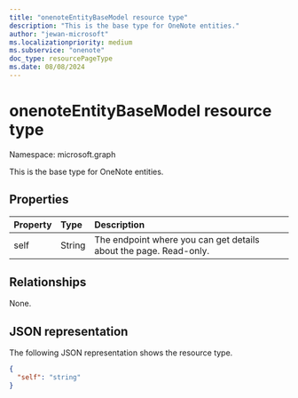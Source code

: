 ```yaml
---
title: "onenoteEntityBaseModel resource type"
description: "This is the base type for OneNote entities."
author: "jewan-microsoft"
ms.localizationpriority: medium
ms.subservice: "onenote"
doc_type: resourcePageType
ms.date: 08/08/2024
---
```


# onenoteEntityBaseModel resource type

Namespace: microsoft.graph

This is the base type for OneNote entities.

## Properties

| Property	   | Type	|Description|
|:---------------|:--------|:----------|
|self|String|The endpoint where you can get details about the page. Read-only.|

## Relationships

None.

## JSON representation

The following JSON representation shows the resource type.

<!-- {
  "blockType": "resource",
  "abstract": true,
  "baseType": "microsoft.graph.entity",
  "optionalProperties": [
    "self"
  ],
  "@odata.type": "microsoft.graph.onenoteEntityBaseModel"
}-->

```json
{
  "self": "string"
}

```
<!-- uuid: bfb567de-2a2a-4b81-bf47-a55626a0c166
2015-10-25 14:57:30 UTC -->
<!-- {
  "type": "#page.annotation",
  "description": "page resource",
  "keywords": "",
  "section": "documentation",
  "tocPath": ""
}-->

